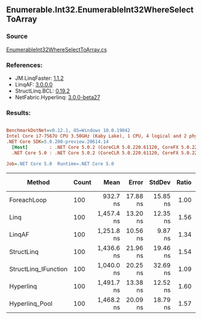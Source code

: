 ﻿## Enumerable.Int32.EnumerableInt32WhereSelectToArray

### Source
[EnumerableInt32WhereSelectToArray.cs](../LinqBenchmarks/Enumerable/Int32/EnumerableInt32WhereSelectToArray.cs)

### References:
- JM.LinqFaster: [1.1.2](https://www.nuget.org/packages/JM.LinqFaster/1.1.2)
- LinqAF: [3.0.0.0](https://www.nuget.org/packages/LinqAF/3.0.0.0)
- StructLinq.BCL: [0.19.2](https://www.nuget.org/packages/StructLinq.BCL/0.19.2)
- NetFabric.Hyperlinq: [3.0.0-beta27](https://www.nuget.org/packages/NetFabric.Hyperlinq/3.0.0-beta27)

### Results:
``` ini

BenchmarkDotNet=v0.12.1, OS=Windows 10.0.19042
Intel Core i7-7567U CPU 3.50GHz (Kaby Lake), 1 CPU, 4 logical and 2 physical cores
.NET Core SDK=5.0.200-preview.20614.14
  [Host]        : .NET Core 5.0.2 (CoreCLR 5.0.220.61120, CoreFX 5.0.220.61120), X64 RyuJIT
  .NET Core 5.0 : .NET Core 5.0.2 (CoreCLR 5.0.220.61120, CoreFX 5.0.220.61120), X64 RyuJIT

Job=.NET Core 5.0  Runtime=.NET Core 5.0  

```
|               Method | Count |       Mean |    Error |   StdDev | Ratio | RatioSD |  Gen 0 | Gen 1 | Gen 2 | Allocated |
|--------------------- |------ |-----------:|---------:|---------:|------:|--------:|-------:|------:|------:|----------:|
|          ForeachLoop |   100 |   932.7 ns | 17.88 ns | 15.85 ns |  1.00 |    0.00 | 0.4349 |     - |     - |     912 B |
|                 Linq |   100 | 1,457.4 ns | 13.20 ns | 12.35 ns |  1.56 |    0.03 | 0.3967 |     - |     - |     832 B |
|               LinqAF |   100 | 1,251.8 ns | 10.56 ns |  9.87 ns |  1.34 |    0.02 | 0.4196 |     - |     - |     880 B |
|           StructLinq |   100 | 1,436.6 ns | 21.96 ns | 19.46 ns |  1.54 |    0.03 | 0.1678 |     - |     - |     352 B |
| StructLinq_IFunction |   100 | 1,040.0 ns | 20.25 ns | 32.69 ns |  1.09 |    0.05 | 0.1259 |     - |     - |     264 B |
|            Hyperlinq |   100 | 1,491.7 ns | 13.38 ns | 12.52 ns |  1.60 |    0.03 | 0.1259 |     - |     - |     264 B |
|       Hyperlinq_Pool |   100 | 1,468.2 ns | 20.09 ns | 18.79 ns |  1.57 |    0.03 | 0.0458 |     - |     - |      96 B |

